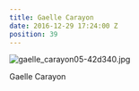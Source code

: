 ```yaml
---
title: Gaelle Carayon
date: 2016-12-29 17:24:00 Z
position: 39
---
```


![gaelle_carayon05-42d340.jpg](/uploads/gaelle_carayon05-42d340.jpg)

Gaelle Carayon
